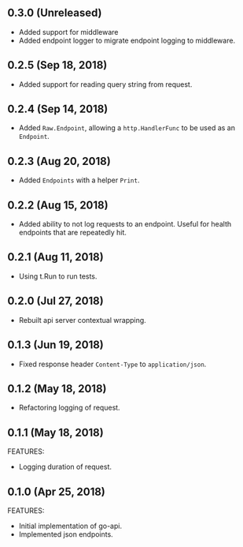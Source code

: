 ## 0.3.0 (Unreleased)

  * Added support for middleware
  * Added endpoint logger to migrate endpoint logging to middleware.

## 0.2.5 (Sep 18, 2018)

  * Added support for reading query string from request.

## 0.2.4 (Sep 14, 2018)

  * Added `Raw.Endpoint`, allowing a `http.HandlerFunc` to be used as an `Endpoint`. 

## 0.2.3 (Aug 20, 2018)

  * Added `Endpoints` with a helper `Print`.

## 0.2.2 (Aug 15, 2018)

  * Added ability to not log requests to an endpoint. Useful for health endpoints that are repeatedly hit.

## 0.2.1 (Aug 11, 2018)

  * Using t.Run to run tests.

## 0.2.0 (Jul 27, 2018)

  * Rebuilt api server contextual wrapping.

## 0.1.3 (Jun 19, 2018)

  * Fixed response header `Content-Type` to `application/json`.

## 0.1.2 (May 18, 2018)

  * Refactoring logging of request.

## 0.1.1 (May 18, 2018)

FEATURES:

  * Logging duration of request.

## 0.1.0 (Apr 25, 2018)

FEATURES:

  * Initial implementation of go-api.
  * Implemented json endpoints.
